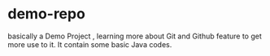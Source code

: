# demo-repo
basically a Demo Project , learning more about Git and Github feature to get more use to it. It contain some basic Java codes.
